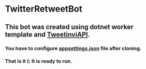 # TwitterRetweetBot 

## This bot was created using  **dotnet** **worker** template and [TweetinviAPI](https://github.com/linvi/tweetinvi/).

### You have to configure [appsettings.json](https://github.com/raminquliyev/TwitterRetweetBot/blob/master/appsettings.json) file after cloning.

### That is it (:    It is ready to run.

